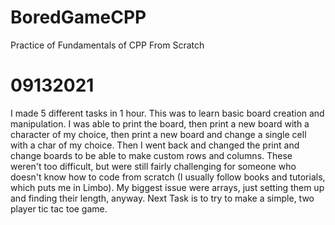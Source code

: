 # BoredGameCPP
Practice of Fundamentals of CPP From Scratch

# 09132021
I made 5 different tasks in 1 hour. This was to learn basic board creation and manipulation. I was able to print the board, then print a new board with a character of my choice, then print a new board and change a single cell with a char of my choice. Then I went back and changed the print and change boards to be able to make custom rows and columns. These weren't too difficult, but were still fairly challenging for someone who doesn't know how to code from scratch (I usually follow books and tutorials, which puts me in Limbo). My biggest issue were arrays, just setting them up and finding their length, anyway. Next Task is to try to make a simple, two player tic tac toe game. 
